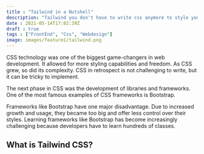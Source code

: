 ```yaml
---
title : "Tailwind in a Nutshell"
description: "Tailwind you don't have to write css anymore to style your web page"
date : 2021-05-14T17:02:39Z
draft : true
tags : ["FrontEnd", "Css", "Webdesign"]
image: images/feature1/tailwind.png
---
```



CSS technology was one of the biggest game-changers in web development. It allowed for more styling capabilities and freedom. As CSS grew, so did its complexity. CSS in retrospect is not challenging to write, but it can be tricky to implement.

The next phase in CSS was the development of libraries and frameworks. One of the most famous examples of CSS frameworks is Bootstrap.

Frameworks like Bootstrap have one major disadvantage. Due to increased growth and usage, they became too big and offer less control over their styles. Learning frameworks like Bootstrap has become increasingly challenging because developers have to learn hundreds of classes.


## What is Tailwind CSS?